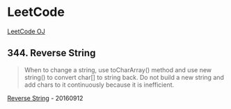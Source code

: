 # LeetCode 
[LeetCode OJ]
## 344. Reverse String
>When to change a string, use toCharArray() method and use new string() to convert char[] to string back. Do not build a new string and add chars to it continuously because it is inefficient.

[Reverse String] - 20160912

[LeetCode OJ]:https://leetcode.com/
[Reverse String]: https://leetcode.com/problems/reverse-string/ 